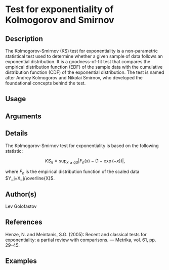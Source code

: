 # Test for exponentiality of Kolmogorov and Smirnov

## Description

The Kolmogorov-Smirnov (KS) test for exponentiality is a non-parametric statistical test used to determine whether a given sample of data follows an exponential distribution. It is a goodness-of-fit test that compares the empirical distribution function (EDF) of the sample data with the cumulative distribution function (CDF) of the exponential distribution. The test is named after Andrey Kolmogorov and Nikolai Smirnov, who developed the foundational concepts behind the test.

## Usage

## Arguments

## Details
The Kolmogorov-Smirnov test for exponentiality is based on the following statistic:

$$KS_n =\sup_{x≥q0}|F_n(x)-(1-\exp(-x))|, $$

where $F_n$ is the empirical distribution function of the scaled data $Y_j=X_j/\overline{X}$.

## Author(s)
Lev Golofastov

## References
Henze, N. and Meintanis, S.G. (2005): Recent and classical tests for exponentiality: a partial review with comparisons. — Metrika, vol. 61, pp. 29–45.

## Examples
